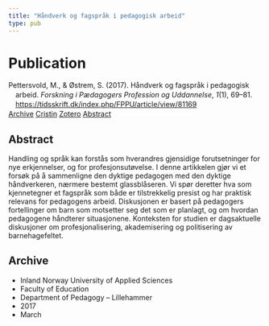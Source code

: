 ```yaml
---
title: "Håndverk og fagspråk i pedagogisk arbeid"
type: pub
---
```

<h1>Publication</h1>
<article id="csl-bib-container-HF7PPLR5" class="csl-bib-container">
  <div class="csl-bib-body" style="line-height: 1.35; padding-left: 1em; text-indent:-1em;">
  <div class="csl-entry">Pettersvold, M., &amp; &#xD8;strem, S. (2017). H&#xE5;ndverk og fagspr&#xE5;k i pedagogisk arbeid. <i>Forskning i P&#xE6;dagogers Profession og Uddannelse</i>, <i>1</i>(1), 69&#x2013;81. <a href="https://tidsskrift.dk/index.php/FPPU/article/view/81169">https://tidsskrift.dk/index.php/FPPU/article/view/81169</a></div>
</div>
  <div class="csl-bib-buttons">
    <a href="#taxonomy-article-HF7PPLR5" class="csl-bib-button">Archive</a>
    <a href="https://app.cristin.no/results/show.jsf?id=1457008" alt="Cristin URL" class="csl-bib-button">Cristin</a>
    <a href="http://zotero.org/groups/5022929/items/HF7PPLR5" alt="Zotero URL" class="csl-bib-button">Zotero</a>
    <a href="#abstract-article-HF7PPLR5" class="csl-bib-button">Abstract</a>
  </div>
  <div id="csl-bib-meta-container-HF7PPLR5"></div>
</article>
<div id="csl-bib-meta-HF7PPLR5" class="csl-bib-meta">
  <article id="abstract-article-HF7PPLR5" class="abstract-article">
    <h1>Abstract</h1>
    Handling og språk kan forstås som hverandres gjensidige forutsetninger for nye erkjennelser, og for profesjonsutøvelse. I denne artikkelen gjør vi et forsøk på å sammenligne den dyktige pedagogen med den dyktige håndverkeren, nærmere bestemt glassblåseren. Vi spør deretter hva som kjennetegner et fagspråk som både er tilstrekkelig presist og har praktisk relevans for pedagogens arbeid. Diskusjonen er basert på pedagogers fortellinger om barn som motsetter seg det som er planlagt, og om hvordan pedagogene håndterer situasjonene. Konteksten for studien er dagsaktuelle diskusjoner om profesjonalisering, akademisering og politisering av barnehagefeltet.
  </article>
  <article id="taxonomy-article-HF7PPLR5" class="taxonomy-article">
    <h1>Archive</h1>
    <ul>
      <li>Inland Norway University of Applied Sciences</li>
      <li>Faculty of Education</li>
      <li>Department of Pedagogy – Lillehammer</li>
      <li>2017</li>
      <li>March</li>
    </ul>
  </article>
</div>
